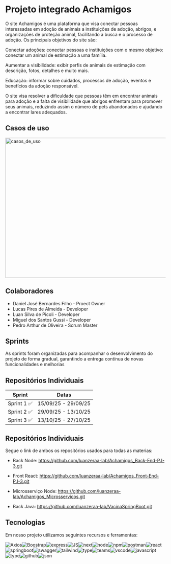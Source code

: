 
# Projeto integrado Achamigos

O site Achamigos é uma plataforma que visa conectar pessoas interessadas em adoção de animais a instituições de adoção, abrigos, e organizações de proteção animal, facilitando a busca e o processo de adoção. 
Os principais objetivos do site são: 

Conectar adoções: conectar pessoas e instituições com o mesmo objetivo: conectar um animal de estimação a uma família. 

Aumentar a visibilidade: exibir perfis de animais de estimação com descrição, fotos, detalhes e muito mais. 

Educação: informar sobre cuidados, processos de adoção, eventos e benefícios da adoção responsável. 

O site visa resolver a dificuldade que pessoas têm em encontrar animais para adoção e a falta de visibilidade que abrigos enfrentam para promover seus animais, reduzindo assim o número de pets abandonados e ajudando a encontrar lares adequados. 

## Casos de uso

<img width="822" height="438" alt="casos_de_uso" src="https://github.com/user-attachments/assets/ae8f6a1b-331a-4389-a362-7143ccc72514" />


## Colaboradores

- Daniel José Bernardes Filho - Proect Owner
- Lucas Pires de Almeida - Developer
- Luan Silva de Picoli - Developer
- Miguel dos Santos Gussi - Developer
- Pedro Arthur de Oliveira - Scrum Master


## Sprints

As sprints foram organizadas para acompanhar o desenvolvimento do projeto de forma gradual, garantindo a entrega contínua de novas funcionalidades e melhorias
## Repositórios Individuais

| Sprint               | Datas                                                |
| ----------------- | ---------------------------------------------------------------- |
| Sprint 1    ✅   | 15/09/25  -  29/09/25 |
| Sprint 2    ✅   | 29/09/25  -  13/10/25 |
| Sprint 3    ✅   | 13/10/25  -  27/10/25 |

## Repositórios Individuais
Segue o link de ambos os repositórios usados para todas as materias:

- Back Node:
https://github.com/luanzeraa-lab/Achamigos_Back-End-P.I-3.git

- Front React:
https://github.com/luanzeraa-lab/Achamigos_Front-End-P.I-3.git

- Microsserviço Node:
https://github.com/luanzeraa-lab/Achamigos_Microsservicos.git

- Back Java:
https://github.com/luanzeraa-lab/VacinaSpringBoot.git

## Tecnologias

Em nosso projeto utilizamos seguintes recursos e ferramentas:

![Axios](https://img.shields.io/badge/axios-671ddf?&style=for-the-badge&logo=axios&logoColor=white)![Boostrap](https://img.shields.io/badge/Bootstrap-563D7C?style=for-the-badge&logo=bootstrap&logoColor=white)![express](https://img.shields.io/badge/Express%20js-000000?style=for-the-badge&logo=express&logoColor=white)![JS](https://img.shields.io/badge/JSS-F7DF1E?style=for-the-badge&logo=JSS&logoColor=white)![next](https://img.shields.io/badge/next%20js-000000?style=for-the-badge&logo=nextdotjs&logoColor=white)![node](https://img.shields.io/badge/Node%20js-339933?style=for-the-badge&logo=nodedotjs&logoColor=white)![npm](https://img.shields.io/badge/npm-CB3837?style=for-the-badge&logo=npm&logoColor=white)![postman](https://img.shields.io/badge/Postman-FF6C37?style=for-the-badge&logo=Postman&logoColor=white)![react](	https://img.shields.io/badge/React-20232A?style=for-the-badge&logo=react&logoColor=61DAFB)![springboot](https://img.shields.io/badge/Spring_Boot-6DB33F?style=for-the-badge&logo=spring-boot&logoColor=white)![swagger](https://img.shields.io/badge/Swagger-85EA2D?style=for-the-badge&logo=Swagger&logoColor=white)![tailwind](https://img.shields.io/badge/Tailwind_CSS-38B2AC?style=for-the-badge&logo=tailwind-css&logoColor=white)![type](https://img.shields.io/badge/ts--node-3178C6?style=for-the-badge&logo=ts-node&logoColor=white)![teams](	https://img.shields.io/badge/Microsoft_Teams-6264A7?style=for-the-badge&logo=microsoft-teams&logoColor=white)![vscode](https://img.shields.io/badge/VSCode-0078D4?style=for-the-badge&logo=visual%20studio%20code&logoColor=white)![javascript](https://img.shields.io/badge/JavaScript-323330?style=for-the-badge&logo=javascript&logoColor=F7DF1E)![type](https://img.shields.io/badge/TypeScript-007ACC?style=for-the-badge&logo=typescript&logoColor=white)![github](https://img.shields.io/badge/GitHub-100000?style=for-the-badge&logo=github&logoColor=white)![json](https://img.shields.io/badge/json-5E5C5C?style=for-the-badge&logo=json&logoColor=white)


